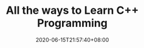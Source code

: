 ---
title: "All the ways to Learn C++ Programming"
date: 2020-06-15T21:57:40+08:00
lastmod: 2020-07-08T01:01:01+03:00
categories: ["Programming Languages"]
url: "/programming-languages/c-plus-plus/"
type: skills
layout: programming
name: "C++"
description: "Discover the best ways to learn C++ faster by knowing the strengths and weaknesses of each way and adapting them to your needs, we provide you resources or links for each way."
ogimage: "/img/programming/ways-covers/13-way-to-learn-c++.png"
authors: ["All Ways to Learn Team"]
---